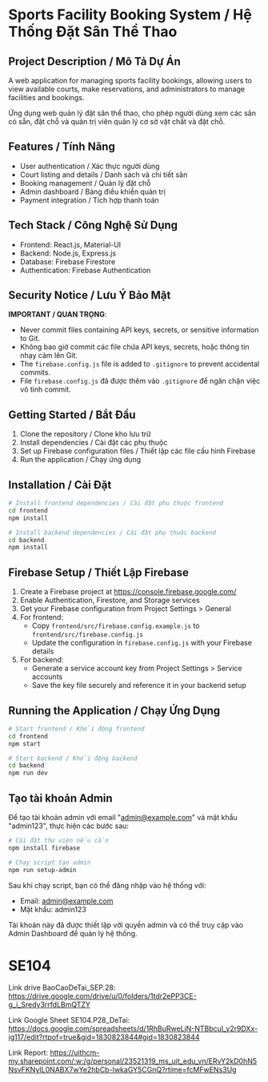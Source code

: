 # Sports Facility Booking System / Hệ Thống Đặt Sân Thể Thao

## Project Description / Mô Tả Dự Án
A web application for managing sports facility bookings, allowing users to view available courts, make reservations, and administrators to manage facilities and bookings.

Ứng dụng web quản lý đặt sân thể thao, cho phép người dùng xem các sân có sẵn, đặt chỗ và quản trị viên quản lý cơ sở vật chất và đặt chỗ.

## Features / Tính Năng
- User authentication / Xác thực người dùng
- Court listing and details / Danh sách và chi tiết sân
- Booking management / Quản lý đặt chỗ
- Admin dashboard / Bảng điều khiển quản trị
- Payment integration / Tích hợp thanh toán

## Tech Stack / Công Nghệ Sử Dụng
- Frontend: React.js, Material-UI
- Backend: Node.js, Express.js
- Database: Firebase Firestore
- Authentication: Firebase Authentication

## Security Notice / Lưu Ý Bảo Mật
**IMPORTANT / QUAN TRỌNG**: 
- Never commit files containing API keys, secrets, or sensitive information to Git.
- Không bao giờ commit các file chứa API keys, secrets, hoặc thông tin nhạy cảm lên Git.
- The `firebase.config.js` file is added to `.gitignore` to prevent accidental commits.
- File `firebase.config.js` đã được thêm vào `.gitignore` để ngăn chặn việc vô tình commit.

## Getting Started / Bắt Đầu
1. Clone the repository / Clone kho lưu trữ
2. Install dependencies / Cài đặt các phụ thuộc
3. Set up Firebase configuration files / Thiết lập các file cấu hình Firebase
4. Run the application / Chạy ứng dụng

## Installation / Cài Đặt
```bash
# Install frontend dependencies / Cài đặt phụ thuộc frontend
cd frontend
npm install

# Install backend dependencies / Cài đặt phụ thuộc backend
cd backend
npm install
```

## Firebase Setup / Thiết Lập Firebase
1. Create a Firebase project at https://console.firebase.google.com/
2. Enable Authentication, Firestore, and Storage services
3. Get your Firebase configuration from Project Settings > General
4. For frontend:
   - Copy `frontend/src/firebase.config.example.js` to `frontend/src/firebase.config.js`
   - Update the configuration in `firebase.config.js` with your Firebase details
5. For backend:
   - Generate a service account key from Project Settings > Service accounts
   - Save the key file securely and reference it in your backend setup

## Running the Application / Chạy Ứng Dụng
```bash
# Start frontend / Khởi động frontend
cd frontend
npm start

# Start backend / Khởi động backend
cd backend
npm run dev
```

## Tạo tài khoản Admin

Để tạo tài khoản admin với email "admin@example.com" và mật khẩu "admin123", thực hiện các bước sau:

```bash
# Cài đặt thư viện nếu cần
npm install firebase

# Chạy script tạo admin
npm run setup-admin
```

Sau khi chạy script, bạn có thể đăng nhập vào hệ thống với:
- Email: admin@example.com
- Mật khẩu: admin123

Tài khoản này đã được thiết lập với quyền admin và có thể truy cập vào Admin Dashboard để quản lý hệ thống.

# SE104
Link drive BaoCaoDeTai_SEP.28: https://drive.google.com/drive/u/0/folders/1tdr2ePP3CE-g_i_Sredy3rrfdLBmQTZY

Link Google Sheet SE104.P28_DeTai: https://docs.google.com/spreadsheets/d/1RhBuRweLjN-NTBbcuI_y2r9DXx-ig117/edit?rtpof=true&gid=1830823844#gid=1830823844

Link Report: https://uithcm-my.sharepoint.com/:w:/g/personal/23521319_ms_uit_edu_vn/ERvY2kD0hN5NsvFKNyIL0NABX7wYe2hbCb-IwkaGY5CGnQ?rtime=fcMFwENs3Ug
